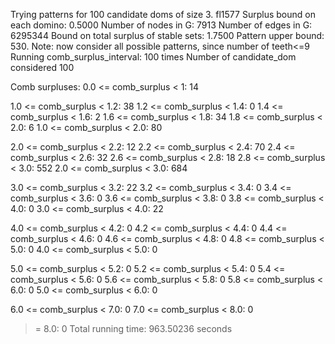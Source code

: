 Trying patterns for 100 candidate doms of size 3. 
fl1577
Surplus bound on each domino: 0.5000 
Number of nodes in G: 7913 
Number of edges in G: 6295344 
Bound on total surplus of stable sets: 1.7500 
Pattern upper bound: 530. 
 Note: now consider all possible patterns, since number of teeth<=9
Running comb_surplus_interval: 100 times 
Number of candidate_dom considered 100 
 
Comb surpluses: 
0.0 <= comb_surplus < 1:      14 

1.0 <= comb_surplus < 1.2:      38 
1.2 <= comb_surplus < 1.4:       0 
1.4 <= comb_surplus < 1.6:       2 
1.6 <= comb_surplus < 1.8:      34 
1.8 <= comb_surplus < 2.0:       6 
1.0 <= comb_surplus < 2.0:      80 

2.0 <= comb_surplus < 2.2:      12 
2.2 <= comb_surplus < 2.4:      70 
2.4 <= comb_surplus < 2.6:      32 
2.6 <= comb_surplus < 2.8:      18 
2.8 <= comb_surplus < 3.0:     552 
2.0 <= comb_surplus < 3.0:     684 

3.0 <= comb_surplus < 3.2:      22 
3.2 <= comb_surplus < 3.4:       0 
3.4 <= comb_surplus < 3.6:       0 
3.6 <= comb_surplus < 3.8:       0 
3.8 <= comb_surplus < 4.0:       0 
3.0 <= comb_surplus < 4.0:      22 

4.0 <= comb_surplus < 4.2:       0 
4.2 <= comb_surplus < 4.4:       0 
4.4 <= comb_surplus < 4.6:       0 
4.6 <= comb_surplus < 4.8:       0 
4.8 <= comb_surplus < 5.0:       0 
4.0 <= comb_surplus < 5.0:       0 

5.0 <= comb_surplus < 5.2:       0 
5.2 <= comb_surplus < 5.4:       0 
5.4 <= comb_surplus < 5.6:       0 
5.6 <= comb_surplus < 5.8:       0 
5.8 <= comb_surplus < 6.0:       0 
5.0 <= comb_surplus < 6.0:       0 

6.0 <= comb_surplus < 7.0:       0 
7.0 <= comb_surplus < 8.0:       0 
>= 8.0:                          0 
Total running time: 963.50236 seconds